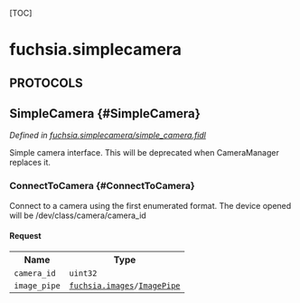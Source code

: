 [TOC]

# fuchsia.simplecamera


## **PROTOCOLS**

## SimpleCamera {#SimpleCamera}
*Defined in [fuchsia.simplecamera/simple_camera.fidl](https://fuchsia.googlesource.com/fuchsia/+/master/sdk/fidl/fuchsia.simplecamera/simple_camera.fidl#12)*

 Simple camera interface.  This will be deprecated when
 CameraManager replaces it.

### ConnectToCamera {#ConnectToCamera}

 Connect to a camera using the first enumerated format.
 The device opened will be /dev/class/camera/camera_id

#### Request
<table>
    <tr><th>Name</th><th>Type</th></tr>
    <tr>
            <td><code>camera_id</code></td>
            <td>
                <code>uint32</code>
            </td>
        </tr><tr>
            <td><code>image_pipe</code></td>
            <td>
                <code><a class='link' href='../fuchsia.images/'>fuchsia.images</a>/<a class='link' href='../fuchsia.images/#ImagePipe'>ImagePipe</a></code>
            </td>
        </tr></table>

















